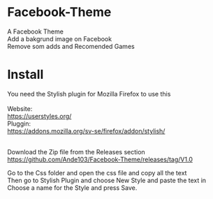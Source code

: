 # Facebook-Theme

A Facebook Theme<br>
Add a bakgrund image on Facebook<br>
Remove som adds and Recomended Games<br>


# Install<br>
You need the Stylish plugin for Mozilla Firefox to use this<br>
<br>
Website:<br>
https://userstyles.org/<br>
Pluggin:<br>
https://addons.mozilla.org/sv-se/firefox/addon/stylish/<br><br>

Download the Zip file from the Releases section<br>
https://github.com/Ande103/Facebook-Theme/releases/tag/V1.0 <br>

Go to the Css folder and open the css file and copy all the text<br>
Then go to Stylish Plugin and choose New Style and paste the text in<br>
Choose a name for the Style and press Save.
